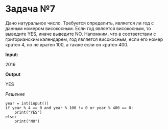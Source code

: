 # Задача №7

Дано натуральное число. Требуется определить,
является ли год с данным номером високосным. Если
год является високосным, то выведите YES, иначе
выведите NO. Напомним, что в соответствии с
григорианским календарем, год является
високосным, если его номер кратен 4, но не кратен
100, а также если он кратен 400.

**Input:**

2016

**Output**

YES

*Решение*

    year = int(input())
    if year % 4 == 0 and year % 100 != 0 or year % 400 == 0:
        print("YES")
    else:
        print("NO")